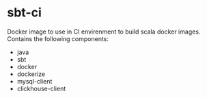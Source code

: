# sbt-ci

Docker image to use in CI envirenment to build scala docker images.
Contains the following components:

- java
- sbt
- docker
- dockerize
- mysql-client
- clickhouse-client
